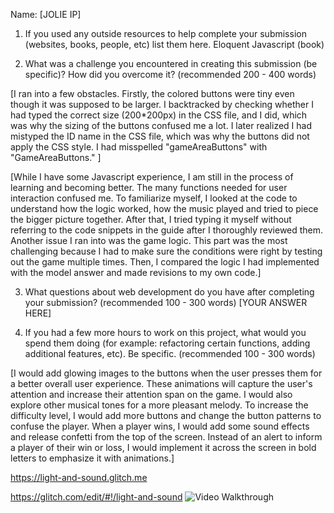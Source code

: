Name: [JOLIE IP]

1. If you used any outside resources to help complete your submission (websites, books, people, etc) list them here. Eloquent Javascript (book)

2. What was a challenge you encountered in creating this submission (be specific)? How did you overcome it? (recommended 200 - 400 words) 

[I ran into a few obstacles. Firstly, the colored buttons were tiny even though it was supposed to be larger. I backtracked by checking whether I had typed the correct size (200*200px) in the CSS file, and I did, which was why the sizing of the buttons confused me a lot. I later realized I had mistyped the ID name in the CSS file, which was why the buttons did not apply the CSS style.  I had misspelled "gameAreaButtons" with "GameAreaButtons." ]

[While I have some Javascript experience, I am still in the process of learning and becoming better. The many functions needed for user interaction confused me. To familiarize myself,  I looked at the code to understand how the logic worked, how the music played and tried to piece the bigger picture together. After that, I tried typing it myself without referring to the code snippets in the guide after I thoroughly reviewed them. Another issue I ran into was the game logic.  This part was the most challenging because I had to make sure the conditions were right by testing out the game multiple times. Then, I compared the logic I had implemented with the model answer and made revisions to my own code.]

3. What questions about web development do you have after completing your submission? (recommended 100 - 300 words) [YOUR ANSWER HERE]

4. If you had a few more hours to work on this project, what would you spend them doing (for example: refactoring certain functions, adding additional features, etc). Be specific. (recommended 100 - 300 words) 


[I would add glowing images to the buttons when the user presses them for a better overall user experience. These animations will capture the user's attention and increase their attention span on the game.  I would also explore other musical tones for a more pleasant melody. To increase the difficulty level, I would add more buttons and change the button patterns to confuse the player. When a player wins, I would add some sound effects and release confetti from the top of the screen. Instead of an alert to inform a player of their win or loss, I would implement it across the screen in bold letters to emphasize it with animations.]

https://light-and-sound.glitch.me  

https://glitch.com/edit/#!/light-and-sound 
<img src='http://g.recordit.co/Q50x1E5JuJ.gif' title='Video Walkthrough' width='' alt='Video Walkthrough' />

